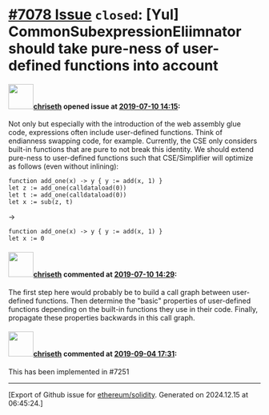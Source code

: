 # [\#7078 Issue](https://github.com/ethereum/solidity/issues/7078) `closed`: [Yul] CommonSubexpressionEliimnator should take pure-ness of user-defined functions into account

#### <img src="https://avatars.githubusercontent.com/u/9073706?v=4" width="50">[chriseth](https://github.com/chriseth) opened issue at [2019-07-10 14:15](https://github.com/ethereum/solidity/issues/7078):

Not only but especially with the introduction of the web assembly glue code, expressions often include user-defined functions. Think of endianness swapping code, for example. Currently, the CSE only considers built-in functions that are pure to not break this identity. We should extend pure-ness to user-defined functions such that CSE/Simplifier will optimize as follows (even without inlining):

```
function add_one(x) -> y { y := add(x, 1) }
let z := add_one(calldataload(0))
let t := add_one(calldataload(0))
let x := sub(z, t)
```
->

```
function add_one(x) -> y { y := add(x, 1) }
let x := 0
```

#### <img src="https://avatars.githubusercontent.com/u/9073706?v=4" width="50">[chriseth](https://github.com/chriseth) commented at [2019-07-10 14:29](https://github.com/ethereum/solidity/issues/7078#issuecomment-510085457):

The first step here would probably be to build a call graph between user-defined functions. Then determine the "basic" properties of user-defined functions depending on the built-in functions they use in their code. Finally, propagate these properties backwards in this call graph.

#### <img src="https://avatars.githubusercontent.com/u/9073706?v=4" width="50">[chriseth](https://github.com/chriseth) commented at [2019-09-04 17:31](https://github.com/ethereum/solidity/issues/7078#issuecomment-528003920):

This has been implemented in #7251


-------------------------------------------------------------------------------



[Export of Github issue for [ethereum/solidity](https://github.com/ethereum/solidity). Generated on 2024.12.15 at 06:45:24.]
